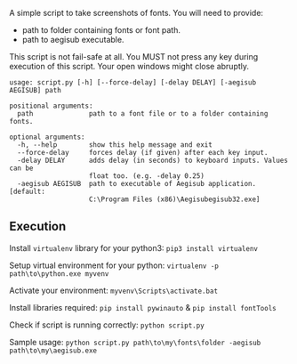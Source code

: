 A simple script to take screenshots of fonts.
You will need to provide:
 - path to folder containing fonts or font path.
 - path to aegisub executable.

This script is not fail-safe at all. You MUST not press any key during
execution of this script. Your open windows might close abruptly.

```
usage: script.py [-h] [--force-delay] [-delay DELAY] [-aegisub AEGISUB] path

positional arguments:
  path              path to a font file or to a folder containing fonts.

optional arguments:
  -h, --help        show this help message and exit
  --force-delay     forces delay (if given) after each key input.
  -delay DELAY      adds delay (in seconds) to keyboard inputs. Values can be
                    float too. (e.g. -delay 0.25)
  -aegisub AEGISUB  path to executable of Aegisub application. [default:
                    C:\Program Files (x86)\Aegisubegisub32.exe]
```

## Execution

Install `virtualenv` library for your python3: `pip3 install virtualenv`

Setup virtual environment for your python: `virtualenv -p path\to\python.exe myvenv`

Activate your environment: `myvenv\Scripts\activate.bat`

Install libraries required: `pip install pywinauto` & `pip install fontTools`

Check if script is running correctly: `python script.py`

Sample usage: `python script.py path\to\my\fonts\folder -aegisub path\to\my\aegisub.exe`
